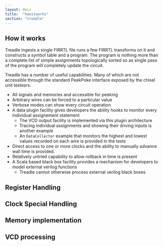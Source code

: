 ```yaml
---
layout: docs
title:  "howitworks"
section: "treadle"
---
```


## How it works
Treadle ingests a single FIRRTL file runs a few FIRRTL transforms on it
and constructs a symbol table and a program.
The program is nothing more than a complete list of simple assignments topologically sorted so
as single pass of the program will completely update the circuit. 

Treadle has a number of useful capabilities. 
Many of which are not accessible through the standard PeekPoke interface exposed by the chisel unit testesrs.

- All signals and memories and accessible for peeking
- Arbitrary wires can be forced to a particular value
- Verbose modes can show every circuit operation
- A data plugin facility gives developers the ability hooks to monitor every individual assignement statement
  - The VCD output facility is implemented via this plugin architecture
  - Tracing individual assignments and showing their driving inputs is another example
  - An `DataCollector` example that monitors the highest and lowest values recorded on each wire is provided in the tests
- Direct access to one or more clocks and the ability to manually advance wall time is provided.
- Relatively untried capability to allow rollback in time is present
- A Scala based black box facility provides a mechanism for developers to model external verilog functions
  - Treadle cannot otherwise process external verilog black boxes

## Register Handling

## Clock Special Handling

## Memory implementation

## VCD processing